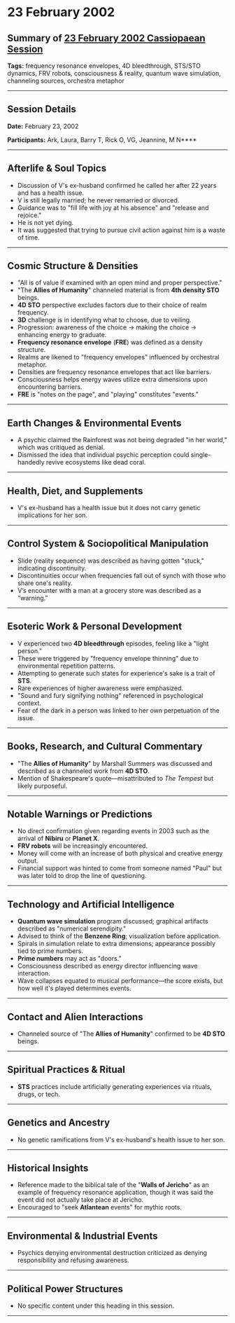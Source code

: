 # 23 February 2002

## Summary of [23 February 2002 Cassiopaean Session](https://cassiopaea.org/forum/threads/session-23-february-2002.18686/)

**Tags:** frequency resonance envelopes, 4D bleedthrough, STS/STO dynamics, FRV robots, consciousness & reality, quantum wave simulation, channeling sources, orchestra metaphor

---


## Session Details

**Date:** February 23, 2002

**Participants:** Ark, Laura, Barry T, Rick O, VG, Jeannine, M N****

---


## Afterlife & Soul Topics

- Discussion of V's ex-husband confirmed he called her after 22 years and has a health issue.
- V is still legally married; he never remarried or divorced.
- Guidance was to "fill life with joy at his absence" and "release and rejoice."
- He is not yet dying.
- It was suggested that trying to pursue civil action against him is a waste of time.

---


## Cosmic Structure & Densities

- "All is of value if examined with an open mind and proper perspective."
- "The **Allies of Humanity**" channeled material is from **4th density STO** beings.
- **4D STO** perspective excludes factors due to their choice of realm frequency.
- **3D** challenge is in identifying what to choose, due to veiling.
- Progression: awareness of the choice → making the choice → enhancing energy to graduate.
- **Frequency resonance envelope** (**FRE**) was defined as a density structure.
- Realms are likened to "frequency envelopes" influenced by orchestral metaphor.
- Densities are frequency resonance envelopes that act like barriers.
- Consciousness helps energy waves utilize extra dimensions upon encountering barriers.
- **FRE** is "notes on the page", and "playing" constitutes "events."

---


## Earth Changes & Environmental Events

- A psychic claimed the Rainforest was not being degraded "in her world," which was critiqued as denial.
- Dismissed the idea that individual psychic perception could single-handedly revive ecosystems like dead coral.

---


## Health, Diet, and Supplements

- V's ex-husband has a health issue but it does not carry genetic implications for her son.

---


## Control System & Sociopolitical Manipulation

- Slide (reality sequence) was described as having gotten "stuck," indicating discontinuity.
- Discontinuities occur when frequencies fall out of synch with those who share one's reality.
- V’s encounter with a man at a grocery store was described as a “warning.”

---


## Esoteric Work & Personal Development

- V experienced two **4D bleedthrough** episodes, feeling like a "light person."
- These were triggered by "frequency envelope thinning" due to environmental repetition patterns.
- Attempting to generate such states for experience's sake is a trait of **STS**.
- Rare experiences of higher awareness were emphasized.
- "Sound and fury signifying nothing" referenced in psychological context.
- Fear of the dark in a person was linked to her own perpetuation of the issue.

---


## Books, Research, and Cultural Commentary

- "The **Allies of Humanity**" by Marshall Summers was discussed and described as a channeled work from **4D STO**.
- Mention of Shakespeare's quote—misattributed to *The Tempest* but likely purposeful.

---


## Notable Warnings or Predictions

- No direct confirmation given regarding events in 2003 such as the arrival of **Nibiru** or **Planet X**.
- **FRV robots** will be increasingly encountered.
- Money will come with an increase of both physical and creative energy output.
- Financial support was hinted to come from someone named "Paul" but was later told to drop the line of questioning.

---


## Technology and Artificial Intelligence

- **Quantum wave simulation** program discussed; graphical artifacts described as "numerical serendipity."
- Advised to think of the **Benzene Ring**; visualization before application.
- Spirals in simulation relate to extra dimensions; appearance possibly tied to prime numbers.
- **Prime numbers** may act as "doors."
- Consciousness described as energy director influencing wave interaction.
- Wave collapses equated to musical performance—the score exists, but how well it's played determines events.

---


## Contact and Alien Interactions

- Channeled source of "The **Allies of Humanity**" confirmed to be **4D STO** beings.

---


## Spiritual Practices & Ritual

- **STS** practices include artificially generating experiences via rituals, drugs, or tech.

---


## Genetics and Ancestry

- No genetic ramifications from V's ex-husband's health issue to her son.

---


## Historical Insights

- Reference made to the biblical tale of the "**Walls of Jericho**" as an example of frequency resonance application, though it was said the event did not actually take place at Jericho.
- Encouraged to "seek **Atlantean** events" for mythic roots.

---


## Environmental & Industrial Events

- Psychics denying environmental destruction criticized as denying responsibility and refusing awareness.

---



## Political Power Structures

- No specific content under this heading in this session.

---



